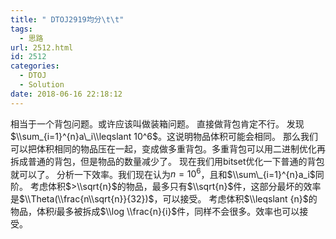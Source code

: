 ```yaml
---
title: " DTOJ2919均分\t\t"
tags:
  - 思路
url: 2512.html
id: 2512
categories:
  - DTOJ
  - Solution
date: 2018-06-16 22:18:12
---
```


相当于一个背包问题。或许应该叫做装箱问题。 直接做背包肯定不行。 发现$\\sum_{i=1}^{n}a\_i\\leqslant 10^6$。这说明物品体积可能会相同。 那么我们可以把体积相同的物品压在一起，变成做多重背包。多重背包可以用二进制优化再拆成普通的背包，但是物品的数量减少了。 现在我们用bitset优化一下普通的背包就可以了。 分析一下效率。我们现在认为$n=10^6$，且和$\\sum\_{i=1}^{n}a_i$同阶。 考虑体积$>\\sqrt{n}$的物品，最多只有$\\sqrt{n}$件，这部分最坏的效率是$\\Theta(\\frac{n\\sqrt{n}}{32})$，可以接受。 考虑体积$\\leqslant {n}$的物品，体积$i$最多被拆成$\\log \\frac{n}{i}$件，同样不会很多。效率也可以接受。